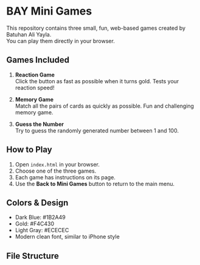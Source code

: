 # BAY Mini Games

This repository contains three small, fun, web-based games created by Batuhan Ali Yayla.  
You can play them directly in your browser.  

## Games Included

1. **Reaction Game**  
   Click the button as fast as possible when it turns gold. Tests your reaction speed!  

2. **Memory Game**  
   Match all the pairs of cards as quickly as possible. Fun and challenging memory game.  

3. **Guess the Number**  
   Try to guess the randomly generated number between 1 and 100.  

## How to Play

1. Open `index.html` in your browser.  
2. Choose one of the three games.  
3. Each game has instructions on its page.  
4. Use the **Back to Mini Games** button to return to the main menu.  

## Colors & Design
- Dark Blue: #1B2A49  
- Gold: #F4C430  
- Light Gray: #ECECEC  
- Modern clean font, similar to iPhone style  

## File Structure
